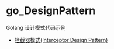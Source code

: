 # go_DesignPattern
Golang 设计模式代码示例
* [拦截器模式(Interceptor Design Pattern)](https://github.com/Lieoxc/go_DesignPattern/tree/main/interceptor)  